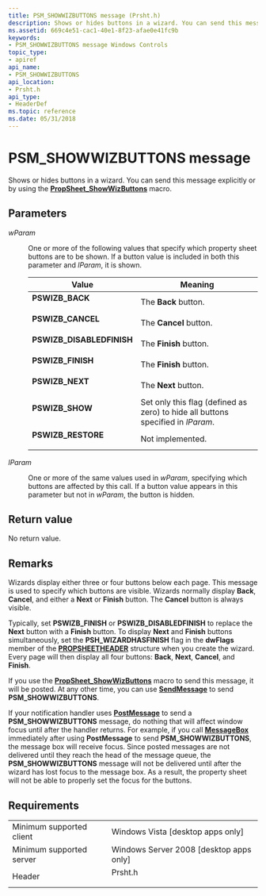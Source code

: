 ```yaml
---
title: PSM_SHOWWIZBUTTONS message (Prsht.h)
description: Shows or hides buttons in a wizard. You can send this message explicitly or by using the PropSheet\_ShowWizButtons macro.
ms.assetid: 669c4e51-cac1-40e1-8f23-afae0e41fc9b
keywords:
- PSM_SHOWWIZBUTTONS message Windows Controls
topic_type:
- apiref
api_name:
- PSM_SHOWWIZBUTTONS
api_location:
- Prsht.h
api_type:
- HeaderDef
ms.topic: reference
ms.date: 05/31/2018
---
```


# PSM\_SHOWWIZBUTTONS message

Shows or hides buttons in a wizard. You can send this message explicitly or by using the [**PropSheet\_ShowWizButtons**](/windows/desktop/api/Prsht/nf-prsht-propsheet_showwizbuttons) macro.

## Parameters

<dl> <dt>

*wParam* 
</dt> <dd>

One or more of the following values that specify which property sheet buttons are to be shown. If a button value is included in both this parameter and *lParam*, it is shown.



| Value                                                                                                                                                                                 | Meaning                                                                                    |
|---------------------------------------------------------------------------------------------------------------------------------------------------------------------------------------|--------------------------------------------------------------------------------------------|
| <span id="PSWIZB_BACK"></span><span id="pswizb_back"></span><dl> <dt>**PSWIZB\_BACK**</dt> </dl>                               | The **Back** button.<br/>                                                            |
| <span id="PSWIZB_CANCEL"></span><span id="pswizb_cancel"></span><dl> <dt>**PSWIZB\_CANCEL**</dt> </dl>                         | The **Cancel** button.<br/>                                                          |
| <span id="PSWIZB_DISABLEDFINISH"></span><span id="pswizb_disabledfinish"></span><dl> <dt>**PSWIZB\_DISABLEDFINISH**</dt> </dl> | The **Finish** button.<br/>                                                          |
| <span id="PSWIZB_FINISH"></span><span id="pswizb_finish"></span><dl> <dt>**PSWIZB\_FINISH**</dt> </dl>                         | The **Finish** button.<br/>                                                          |
| <span id="PSWIZB_NEXT"></span><span id="pswizb_next"></span><dl> <dt>**PSWIZB\_NEXT**</dt> </dl>                               | The **Next** button.<br/>                                                            |
| <span id="PSWIZB_SHOW"></span><span id="pswizb_show"></span><dl> <dt>**PSWIZB\_SHOW**</dt> </dl>                               | Set only this flag (defined as zero) to hide all buttons specified in *lParam*.<br/> |
| <span id="PSWIZB_RESTORE"></span><span id="pswizb_restore"></span><dl> <dt>**PSWIZB\_RESTORE**</dt> </dl>                      | Not implemented.<br/>                                                                |



 

</dd> <dt>

*lParam* 
</dt> <dd>

One or more of the same values used in *wParam*, specifying which buttons are affected by this call. If a button value appears in this parameter but not in *wParam*, the button is hidden.

</dd> </dl>

## Return value

No return value.

## Remarks

Wizards display either three or four buttons below each page. This message is used to specify which buttons are visible. Wizards normally display **Back**, **Cancel**, and either a **Next** or **Finish** button. The **Cancel** button is always visible.

Typically, set **PSWIZB\_FINISH** or **PSWIZB\_DISABLEDFINISH** to replace the **Next** button with a **Finish** button. To display **Next** and **Finish** buttons simultaneously, set the **PSH\_WIZARDHASFINISH** flag in the **dwFlags** member of the [**PROPSHEETHEADER**](/windows/desktop/api/Prsht/ns-prsht-propsheetheadera_v2) structure when you create the wizard. Every page will then display all four buttons: **Back**, **Next**, **Cancel**, and **Finish**.

If you use the [**PropSheet\_ShowWizButtons**](/windows/desktop/api/Prsht/nf-prsht-propsheet_showwizbuttons) macro to send this message, it will be posted. At any other time, you can use [**SendMessage**](/windows/desktop/api/winuser/nf-winuser-sendmessage) to send **PSM\_SHOWWIZBUTTONS**.

If your notification handler uses [**PostMessage**](/windows/desktop/api/winuser/nf-winuser-postmessagea) to send a **PSM\_SHOWWIZBUTTONS** message, do nothing that will affect window focus until after the handler returns. For example, if you call [**MessageBox**](/windows/desktop/api/winuser/nf-winuser-messagebox) immediately after using **PostMessage** to send **PSM\_SHOWWIZBUTTONS**, the message box will receive focus. Since posted messages are not delivered until they reach the head of the message queue, the **PSM\_SHOWWIZBUTTONS** message will not be delivered until after the wizard has lost focus to the message box. As a result, the property sheet will not be able to properly set the focus for the buttons.

## Requirements



|                                     |                                                                                    |
|-------------------------------------|------------------------------------------------------------------------------------|
| Minimum supported client<br/> | Windows Vista \[desktop apps only\]<br/>                                     |
| Minimum supported server<br/> | Windows Server 2008 \[desktop apps only\]<br/>                               |
| Header<br/>                   | <dl> <dt>Prsht.h</dt> </dl> |



 


